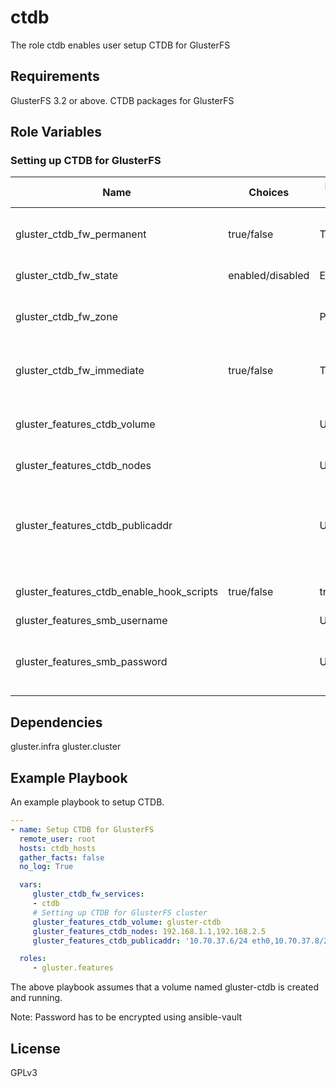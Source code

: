 ctdb
=========

The role ctdb enables user setup CTDB for GlusterFS

Requirements
------------

GlusterFS 3.2 or above.
CTDB packages for GlusterFS

Role Variables
--------------

### Setting up CTDB for GlusterFS

| Name                     |Choices| Default value         | Comments                          |
|--------------------------|-------|-----------------------|-----------------------------------|
| gluster_ctdb_fw_permanent    | true/false | TRUE  | Firewalld persisitence state for the CTDB service |    
| gluster_ctdb_fw_state        | enabled/disabled | ENABLED | Firewalld State for the CTDB service |
| gluster_ctdb_fw_zone         |    | PUBLIC | Firewalld zone on which CTDB service will be opened | 
| gluster_ctdb_fw_immediate    | true/false | TRUE | Should firewalld immediatedly apply the CTDB service if permanent |
| gluster_features_ctdb_volume |    | UNDEF | GlusterFS volumename to configure with CTDB|
| gluster_features_ctdb_nodes  |  | UNDEF | Comma separated list of IP addresses  |
| gluster_features_ctdb_publicaddr | | UNDEF | Comma separated list of public addresses with interface. For eg: 10.70.37.6/24 eth0,10.70.37.8/24 eth0|
| gluster_features_ctdb_enable_hook_scripts | true/false | true | Enable the hook scripts to stop/start ctdb |
| gluster_features_smb_username | | UNDEF | Samba username |
| gluster_features_smb_password | | UNDEF | Samba password. Note that password variable has to be encrypted using ansible-vault |

Dependencies
------------

gluster.infra
gluster.cluster

Example Playbook
----------------

An example playbook to setup CTDB.

```yaml
---
- name: Setup CTDB for GlusterFS
  remote_user: root
  hosts: ctdb_hosts
  gather_facts: false
  no_log: True

  vars:
     gluster_ctdb_fw_services:
     - ctdb
     # Setting up CTDB for GlusterFS cluster
     gluster_features_ctdb_volume: gluster-ctdb
     gluster_features_ctdb_nodes: 192.168.1.1,192.168.2.5
     gluster_features_ctdb_publicaddr: '10.70.37.6/24 eth0,10.70.37.8/24 eth0'

  roles:
     - gluster.features

```

The above playbook assumes that a volume named gluster-ctdb is created and running.

Note: Password has to be encrypted using ansible-vault

License
-------

GPLv3

